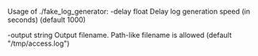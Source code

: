 Usage of ./fake_log_generator:
-delay float
Delay log generation speed (in seconds) (default 1000)

-output string
Output filename. Path-like filename is allowed (default "/tmp/access.log")
